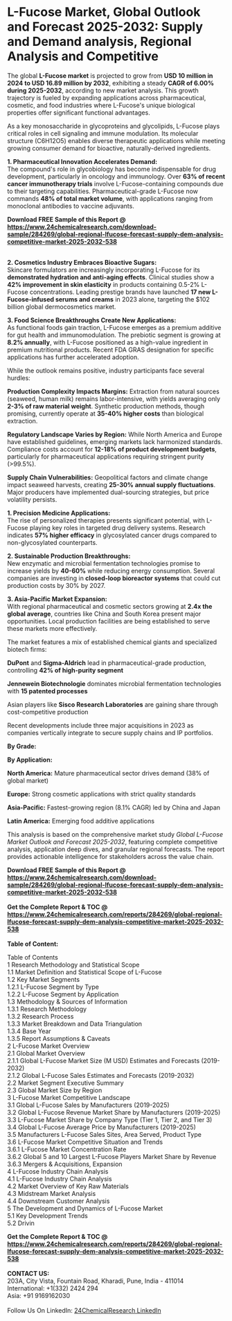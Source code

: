 <h1>L-Fucose Market, Global Outlook and Forecast 2025-2032: Supply and Demand analysis, Regional Analysis and Competitive</h1><p>The global <strong>L-Fucose market</strong> is projected to grow from <strong>USD 10 million in 2024 to USD 16.89 million by 2032</strong>, exhibiting a steady <strong>CAGR of 6.00% during 2025-2032</strong>, according to new market analysis. This growth trajectory is fueled by expanding applications across pharmaceutical, cosmetic, and food industries where L-Fucose's unique biological properties offer significant functional advantages.</p><p>As a key monosaccharide in glycoproteins and glycolipids, L-Fucose plays critical roles in cell signaling and immune modulation. Its molecular structure (C6H12O5) enables diverse therapeutic applications while meeting growing consumer demand for bioactive, naturally-derived ingredients.</p><p><strong>1. Pharmaceutical Innovation Accelerates Demand:</strong><br>
The compound's role in glycobiology has become indispensable for drug development, particularly in oncology and immunology. Over <strong>63% of recent cancer immunotherapy trials</strong> involve L-Fucose-containing compounds due to their targeting capabilities. Pharmaceutical-grade L-Fucose now commands <strong>48% of total market volume</strong>, with applications ranging from monoclonal antibodies to vaccine adjuvants.</p><div><b>Download FREE Sample of this Report @ 
            <a href="https://www.24chemicalresearch.com/download-sample/284269/global-regional-lfucose-forecast-supply-dem-analysis-competitive-market-2025-2032-538">
            https://www.24chemicalresearch.com/download-sample/284269/global-regional-lfucose-forecast-supply-dem-analysis-competitive-market-2025-2032-538</a></b></div><br><p><strong>2. Cosmetics Industry Embraces Bioactive Sugars:</strong><br>
Skincare formulators are increasingly incorporating L-Fucose for its <strong>demonstrated hydration and anti-aging effects</strong>. Clinical studies show a <strong>42% improvement in skin elasticity</strong> in products containing 0.5-2% L-Fucose concentrations. Leading prestige brands have launched <strong>17 new L-Fucose-infused serums and creams</strong> in 2023 alone, targeting the $102 billion global dermocosmetics market.</p><p><strong>3. Food Science Breakthroughs Create New Applications:</strong><br>
As functional foods gain traction, L-Fucose emerges as a premium additive for gut health and immunomodulation. The prebiotic segment is growing at <strong>8.2% annually</strong>, with L-Fucose positioned as a high-value ingredient in premium nutritional products. Recent FDA GRAS designation for specific applications has further accelerated adoption.</p><p>While the outlook remains positive, industry participants face several hurdles:</p><p><strong>Production Complexity Impacts Margins:</strong> Extraction from natural sources (seaweed, human milk) remains labor-intensive, with yields averaging only <strong>2-3% of raw material weight</strong>. Synthetic production methods, though promising, currently operate at <strong>35-40% higher costs</strong> than biological extraction.</p><p><strong>Regulatory Landscape Varies by Region:</strong> While North America and Europe have established guidelines, emerging markets lack harmonized standards. Compliance costs account for <strong>12-18% of product development budgets</strong>, particularly for pharmaceutical applications requiring stringent purity (&gt;99.5%).</p><p><strong>Supply Chain Vulnerabilities:</strong> Geopolitical factors and climate change impact seaweed harvests, creating <strong>25-30% annual supply fluctuations</strong>. Major producers have implemented dual-sourcing strategies, but price volatility persists.</p><p><strong>1. Precision Medicine Applications:</strong><br>
The rise of personalized therapies presents significant potential, with L-Fucose playing key roles in targeted drug delivery systems. Research indicates <strong>57% higher efficacy</strong> in glycosylated cancer drugs compared to non-glycosylated counterparts.</p><p><strong>2. Sustainable Production Breakthroughs:</strong><br>
New enzymatic and microbial fermentation technologies promise to increase yields by <strong>40-60%</strong> while reducing energy consumption. Several companies are investing in <strong>closed-loop bioreactor systems</strong> that could cut production costs by 30% by 2027.</p><p><strong>3. Asia-Pacific Market Expansion:</strong><br>
With regional pharmaceutical and cosmetic sectors growing at <strong>2.4x the global average</strong>, countries like China and South Korea present major opportunities. Local production facilities are being established to serve these markets more effectively.</p><p>The market features a mix of established chemical giants and specialized biotech firms:</p><p><strong>DuPont</strong> and <strong>Sigma-Aldrich</strong> lead in pharmaceutical-grade production, controlling <strong>42% of high-purity segment</strong></p><p><strong>Jennewein Biotechnologie</strong> dominates microbial fermentation technologies with <strong>15 patented processes</strong></p><p>Asian players like <strong>Sisco Research Laboratories</strong> are gaining share through cost-competitive production</p><p>Recent developments include three major acquisitions in 2023 as companies vertically integrate to secure supply chains and IP portfolios.</p><p><strong>By Grade:</strong></p><p><strong>By Application:</strong></p><p><strong>North America:</strong> Mature pharmaceutical sector drives demand (38% of global market)</p><p><strong>Europe:</strong> Strong cosmetic applications with strict quality standards</p><p><strong>Asia-Pacific:</strong> Fastest-growing region (8.1% CAGR) led by China and Japan</p><p><strong>Latin America:</strong> Emerging food additive applications</p><p>This analysis is based on the comprehensive market study <em>Global L-Fucose Market Outlook and Forecast 2025-2032</em>, featuring complete competitive analysis, application deep dives, and granular regional forecasts. The report provides actionable intelligence for stakeholders across the value chain.</p><div><b>Download FREE Sample of this Report @ 
            <a href="https://www.24chemicalresearch.com/download-sample/284269/global-regional-lfucose-forecast-supply-dem-analysis-competitive-market-2025-2032-538">
            https://www.24chemicalresearch.com/download-sample/284269/global-regional-lfucose-forecast-supply-dem-analysis-competitive-market-2025-2032-538</a></b></div><br><div><b>Get the Complete Report & TOC @ 
            <a href="https://www.24chemicalresearch.com/reports/284269/global-regional-lfucose-forecast-supply-dem-analysis-competitive-market-2025-2032-538">
            https://www.24chemicalresearch.com/reports/284269/global-regional-lfucose-forecast-supply-dem-analysis-competitive-market-2025-2032-538</a></b></div><br>
            <b>Table of Content:</b><p>Table of Contents<br />
1 Research Methodology and Statistical Scope<br />
1.1 Market Definition and Statistical Scope of L-Fucose<br />
1.2 Key Market Segments<br />
1.2.1 L-Fucose Segment by Type<br />
1.2.2 L-Fucose Segment by Application<br />
1.3 Methodology & Sources of Information<br />
1.3.1 Research Methodology<br />
1.3.2 Research Process<br />
1.3.3 Market Breakdown and Data Triangulation<br />
1.3.4 Base Year<br />
1.3.5 Report Assumptions & Caveats<br />
2 L-Fucose Market Overview<br />
2.1 Global Market Overview<br />
2.1.1 Global L-Fucose Market Size (M USD) Estimates and Forecasts (2019-2032)<br />
2.1.2 Global L-Fucose Sales Estimates and Forecasts (2019-2032)<br />
2.2 Market Segment Executive Summary<br />
2.3 Global Market Size by Region<br />
3 L-Fucose Market Competitive Landscape<br />
3.1 Global L-Fucose Sales by Manufacturers (2019-2025)<br />
3.2 Global L-Fucose Revenue Market Share by Manufacturers (2019-2025)<br />
3.3 L-Fucose Market Share by Company Type (Tier 1, Tier 2, and Tier 3)<br />
3.4 Global L-Fucose Average Price by Manufacturers (2019-2025)<br />
3.5 Manufacturers L-Fucose Sales Sites, Area Served, Product Type<br />
3.6 L-Fucose Market Competitive Situation and Trends<br />
3.6.1 L-Fucose Market Concentration Rate<br />
3.6.2 Global 5 and 10 Largest L-Fucose Players Market Share by Revenue<br />
3.6.3 Mergers & Acquisitions, Expansion<br />
4 L-Fucose Industry Chain Analysis<br />
4.1 L-Fucose Industry Chain Analysis<br />
4.2 Market Overview of Key Raw Materials<br />
4.3 Midstream Market Analysis<br />
4.4 Downstream Customer Analysis<br />
5 The Development and Dynamics of L-Fucose Market <br />
5.1 Key Development Trends<br />
5.2 Drivin</p><div><b>Get the Complete Report & TOC @ 
            <a href="https://www.24chemicalresearch.com/reports/284269/global-regional-lfucose-forecast-supply-dem-analysis-competitive-market-2025-2032-538">
            https://www.24chemicalresearch.com/reports/284269/global-regional-lfucose-forecast-supply-dem-analysis-competitive-market-2025-2032-538</a></b></div><br><b>CONTACT US:</b><br>
            203A, City Vista, Fountain Road, Kharadi, Pune, India - 411014<br>
            International: +1(332) 2424 294<br>
            Asia: +91 9169162030 <br><br>
            Follow Us On LinkedIn: <a href="https://www.linkedin.com/company/24chemicalresearch/">24ChemicalResearch LinkedIn</a>
